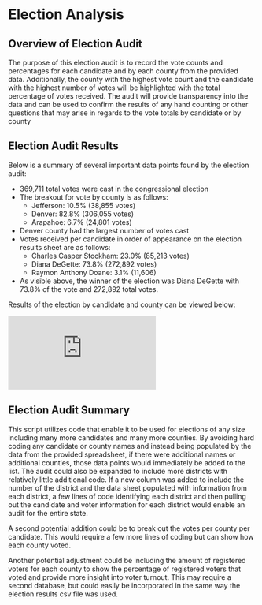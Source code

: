 # Election Analysis

## Overview of Election Audit 

The purpose of this election audit is to record the vote counts and percentages for each candidate and by each county from the provided data. Additionally, the county with the highest vote count and the candidate with the highest number of votes will be highlighted with the total percentage of votes received. The audit will provide transparency into the data and can be used to confirm the results of any hand counting or other questions that may arise in regards to the vote totals by candidate or by county

## Election Audit Results

Below is a summary of several important data points found by the election audit:

* 369,711 total votes were cast in the congressional election
* The breakout for vote by county is as follows:
  * Jefferson: 10.5% (38,855 votes)
  * Denver: 82.8% (306,055 votes)
  * Arapahoe: 6.7% (24,801 votes)
* Denver county had the largest number of votes cast
* Votes received per candidate in order of appearance on the election results sheet are as follows:
  * Charles Casper Stockham: 23.0% (85,213 votes)
  * Diana DeGette: 73.8% (272,892 votes)
  * Raymon Anthony Doane: 3.1% (11,606)
* As visible above, the winner of the election was Diana DeGette with 73.8% of the vote and 272,892 total votes.

Results of the election by candidate and county can be viewed below:

![Election Audit Results](https://github.com/UnBearAble1/Election_Analysis/blob/main/analysis/election_analysis.txt)

## Election Audit Summary

This script utilizes code that enable it to be used for elections of any size including many more candidates and many more counties. By avoiding hard coding any candidate or county names and instead being populated by the data from the provided spreadsheet, if there were additional names or additional counties, those data points would immediately be added to the list. The audit could also be expanded to include more districts with relatively little additional code. If a new column was added to include the number of the district and the data sheet populated with information from each district, a few lines of code identifying each district and then pulling out the candidate and voter information for each district would enable an audit for the entire state.

A second potential addition could be to break out the votes per county per candidate. This would require a few more lines of coding but can show how each county voted.

Another potential adjustment could be including the amount of registered voters for each county to show the percentage of registered voters that voted and provide more insight into voter turnout. This may require a second database, but could easily be incorporated in the same way the election results csv file was used.


